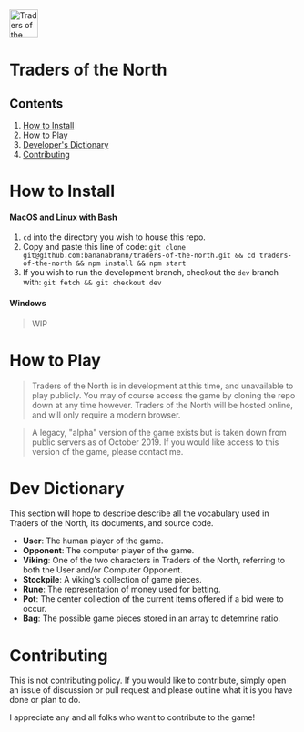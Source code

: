 <div>

  <img src="https://traders-of-the-north.s3.amazonaws.com/traders-of-the-north-logo-main.png" alt="Traders of the North Logo Main" width="50" />

</div>

# Traders of the North
## Contents
1. [How to Install](#how-to-install)
1. [How to Play](#how-to-play)
1. [Developer's Dictionary](#dev-dictionary)
1. [Contributing](#contributing)

# How to Install
#### MacOS and Linux with Bash
1. `cd` into the directory you wish to house this repo.
1. Copy and paste this line of code: `git clone git@github.com:bananabrann/traders-of-the-north.git && cd traders-of-the-north && npm install && npm start`
1. If you wish to run the development branch, checkout the `dev` branch with: `git fetch && git checkout dev`

#### Windows
>WIP

# How to Play
>Traders of the North is in development at this time, and unavailable to play publicly. You may of course access the game by cloning the repo down at any time however.
Traders of the North will be hosted online, and will only require a modern browser.

>A legacy, "alpha" version of the game exists but is taken down from public servers as of October 2019. If you would like access to this version of the game, please contact me.

# Dev Dictionary
This section will hope to describe describe all the vocabulary used in Traders of the North, its documents, and source code.

- **User**: The human player of the game.
- **Opponent**: The computer player of the game.
- **Viking**: One of the two characters in Traders of the North, referring to both the User and/or Computer Opponent.
- **Stockpile**: A viking's collection of game pieces.
- **Rune**: The representation of money used for betting.
- **Pot**: The center collection of the current items offered if a bid were to occur.
- **Bag**: The possible game pieces stored in an array to detemrine ratio.

# Contributing
This is not contributing policy. If you would like to contribute, simply open an issue of discussion or pull request and please outline what it is you have done or plan to do.

I appreciate any and all folks who want to contribute to the game!
